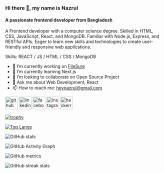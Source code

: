 ### Hi there 👋, my name is Nazrul
#### A passionate frontend developer from Bangladesh
A Frontend developer with a computer science degree. Skilled in HTML, CSS, JavaScript, React, and MongoDB. Familiar
with Node.js, Express, and RESTful APIs. Eager to learn new skills and technologies to create user-friendly and
responsive web applications.

Skills: REACT / JS / HTML / CSS / MongoDB

- 🔭 I’m currently working on [FileSure](https://roc-frontend.vercel.app/) 
- 🌱 I’m currently learning Next.js 
- 👯 I’m looking to collaborate on Open Source Project 
- 💬 Ask me about Web Development, React 
- 📫 How to reach me: heynazrul@gmail.com 


[<img src='https://cdn.jsdelivr.net/npm/simple-icons@3.0.1/icons/github.svg' alt='github' height='40'>](https://github.com/heynazrul)  [<img src='https://cdn.jsdelivr.net/npm/simple-icons@3.0.1/icons/linkedin.svg' alt='linkedin' height='40'>](https://www.linkedin.com/in/heynazrul/)  [<img src='https://cdn.jsdelivr.net/npm/simple-icons@3.0.1/icons/facebook.svg' alt='facebook' height='40'>](https://www.facebook.com/nazrul333)  [<img src='https://cdn.jsdelivr.net/npm/simple-icons@3.0.1/icons/instagram.svg' alt='instagram' height='40'>](https://www.instagram.com/nazrul.333/)  [<img src='https://cdn.jsdelivr.net/npm/simple-icons@3.0.1/icons/hackerrank.svg' alt='hackerrank' height='40'>](https://www.hackerrank.com/heynazrul)  

[![trophy](https://github-profile-trophy.vercel.app/?username=heynazrul)](https://github.com/ryo-ma/github-profile-trophy)

[![Top Langs](https://github-readme-stats.vercel.app/api/top-langs/?username=heynazrul)](https://github.com/anuraghazra/github-readme-stats)

![GitHub stats](https://github-readme-stats.vercel.app/api?username=heynazrul&show_icons=true&count_private=true)  

![GitHub Activity Graph](https://activity-graph.herokuapp.com/graph?username=heynazrul)  

![GitHub metrics](https://metrics.lecoq.io/heynazrul)  

![GitHub streak stats](https://streak-stats.demolab.com/?user=heynazrul)  

